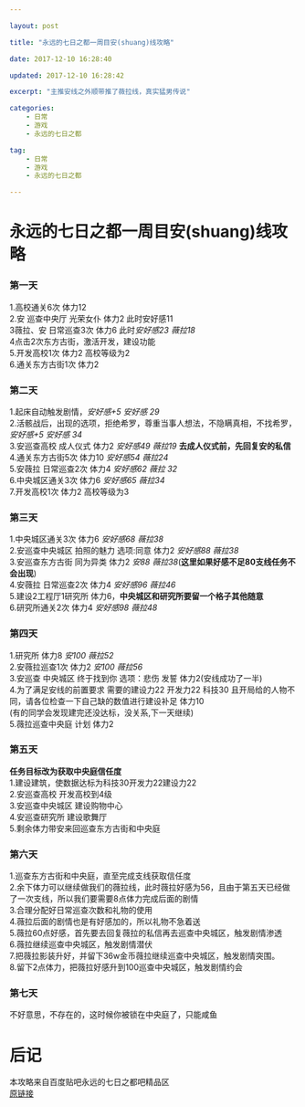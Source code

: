 ```yaml
---

layout: post

title: "永远的七日之都一周目安(shuang)线攻略"

date: 2017-12-10 16:28:40

updated: 2017-12-10 16:28:42

excerpt: "主推安线之外顺带推了薇拉线，真实猛男传说"

categories: 
	- 日常
	- 游戏
	- 永远的七日之都

tag: 
	- 日常
	- 游戏
	- 永远的七日之都

---
```


# 永远的七日之都一周目安(shuang)线攻略
### 第一天      

1.高校通关6次 体力12       
2.安 巡查中央厅 光荣女仆 体力2 此时安好感11      
3薇拉、安 日常巡查3次 体力6 此时*安好感23 薇拉18*        
4点击2次东方古街，激活开发，建设功能     
5.开发高校1次 体力2 高校等级为2     
6.通关东方古街1次 体力2      

### 第二天      

1.起床自动触发剧情，*安好感+5 安好感 29*     
2.活骸战后，出现的选项，拒绝希罗，尊重当事人想法，不隐瞒真相，不找希罗，*安好感+5 安好感 34*       
3.安巡查高校 成人仪式 体力2 *安好感49 薇拉19* **去成人仪式前，先回复安的私信**      
4.通关东方古街5次 体力10 *安好感54 薇拉24*      
5.安薇拉 日常巡查2次 体力4 *安好感62 薇拉 32*     
6.中央城区通关3次 体力6 *安好感65 薇拉34*        
7.开发高校1次 体力2 高校等级为3     

### 第三天      

1.中央城区通关3次 体力6 *安好感68 薇拉38*        
2.安巡查中央城区 拍照的魅力 选项:同意 体力2 *安好感88 薇拉38*     
3.安巡查东方古街 同为异类 体力2 *安88 薇拉38*(**这里如果好感不足80支线任务不会出现**)     
4.安薇拉 日常巡查2次 体力4 *安好感96 薇拉46*      
5.建设2工程厅1研究所 体力6，**中央城区和研究所要留一个格子其他随意**        
6.研究所通关2次 体力4 *安好感98 薇拉48*      

### 第四天      

1.研究所 体力8 *安100 薇拉52*       
2.安薇拉巡查1次 体力2 *安100 薇拉56*       
3.安巡查 中央城区 终于找到你 选项：悲伤 发誓 体力2(安线成功了一半)      
4.为了满足安线的前置要求 需要的建设力22 开发力22 科技30 且开局给的人物不同，请各位检查一下自己缺的数值进行建设补足 体力10        
(有的同学会发现建完还没达标，没关系,下一天继续)       
5.薇拉巡查中央庭 计划 体力2        

### 第五天      

**任务目标改为获取中央庭信任度**      
1.建设建筑，使数据达标为科技30开发力22建设力22     
2.安巡查高校 开发高校到4级         
3.安巡查中央城区 建设购物中心        
4.安巡查研究所 建设歌舞厅      
5.剩余体力带安来回巡查东方古街和中央庭        

### 第六天      

1.巡查东方古街和中央庭，直至完成支线获取信任度        
2.余下体力可以继续做我们的薇拉线，此时薇拉好感为56，且由于第五天已经做了一次支线，所以我们要需要8点体力完成后面的剧情       
3.合理分配好日常巡查次数和礼物的使用     
4.薇拉后面的剧情也是有好感加的，所以礼物不急着送       
5.薇拉60点好感，首先要去回复薇拉的私信再去巡查中央城区，触发剧情渗透        
6.薇拉继续巡查中央城区，触发剧情潜伏     
7.把薇拉影装升好，并留下36w金币薇拉继续巡查中央城区，触发剧情突围。        
8.留下2点体力，把薇拉好感升到100巡查中央城区，触发剧情约会        

### 第七天     

不好意思，不存在的，这时候你被锁在中央庭了，只能咸鱼      


# 后记        
本攻略来自百度贴吧永远的七日之都吧精品区        
[原链接](https://tieba.baidu.com/p/5458693018?see_lz=1)        